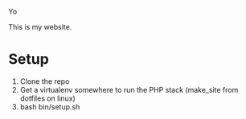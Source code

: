Yo 

This is my website.

# Setup

1. Clone the repo
2. Get a virtualenv somewhere to run the PHP stack (make_site from dotfiles on linux)
3. bash bin/setup.sh
